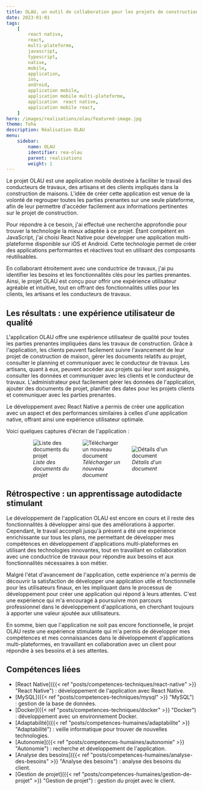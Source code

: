 ```yaml
---
title: OLAU, un outil de collaboration pour les projets de construction
date: 2023-01-01
tags:
    [
        react native,
        react,
        multi-plateforme,
        javascript,
        typescript,
        native,
        mobile,
        application,
        ios,
        android,
        application mobile,
        application mobile multi-plateforme,
        application  react native,
        application mobile react,
    ]
hero: /images/realisations/olau/featured-image.jpg
theme: Toha
description: Réalisation OLAU
menu:
    sidebar:
        name: OLAU
        identifier: rea-olau
        parent: realisations
        weight: 1
---
```


Le projet OLAU est une application mobile destinée à faciliter le travail des conducteurs de travaux, des artisans et des clients impliqués dans la construction de maisons. L'idée de créer cette application est venue de la volonté de regrouper toutes les parties prenantes sur une seule plateforme, afin de leur permettre d'accéder facilement aux informations pertinentes sur le projet de construction.

Pour répondre à ce besoin, j'ai effectué une recherche approfondie pour trouver la technologie la mieux adaptée à ce projet. Étant compétent en JavaScript, j'ai choisi React Native pour développer une application multi-plateforme disponible sur iOS et Android. Cette technologie permet de créer des applications performantes et réactives tout en utilisant des composants réutilisables.

En collaborant étroitement avec une conductrice de travaux, j'ai pu identifier les besoins et les fonctionnalités clés pour les parties prenantes. Ainsi, le projet OLAU est conçu pour offrir une expérience utilisateur agréable et intuitive, tout en offrant des fonctionnalités utiles pour les clients, les artisans et les conducteurs de travaux.

## Les résultats : une expérience utilisateur de qualité
L'application OLAU offre une expérience utilisateur de qualité pour toutes les parties prenantes impliquées dans les travaux de construction. Grâce à l'application, les clients peuvent facilement suivre l'avancement de leur projet de construction de maison, gérer les documents relatifs au projet, consulter le planning et communiquer avec le conducteur de travaux. Les artisans, quant à eux, peuvent accéder aux projets qui leur sont assignés, consulter les données et communiquer avec les clients et le conducteur de travaux. L'administrateur peut facilement gérer les données de l'application, ajouter des documents de projet, planifier des dates pour les projets clients et communiquer avec les parties prenantes.

Le développement avec React Native a permis de créer une application avec un aspect et des performances similaires à celles d'une application native, offrant ainsi une expérience utilisateur optimale.

Voici quelques captures d'écran de l'application :
<div style="display: flex; flex-direction: row; align-items: center; justify-content: center; gap: 30px;">
    <div style="display: flex; flex-direction: column; align-items: center; justify-content: center; width: 20%">
        <img onclick="window.open('/images/realisations/olau/documents-1.png')" src="/images/realisations/olau/documents-1.png" style="align-self: center; cursor: pointer;" alt="Liste des documents du projet" title="Cliquer pour zoomer" />
        <i>Liste des documents du projet</i>
    </div>
    <div style="display: flex; flex-direction: column; align-items: center; justify-content: center; width: 20%">
        <img onclick="window.open('/images/realisations/olau/documents-2.png')" src="/images/realisations/olau/documents-2.png" style="align-self: center; cursor: pointer;" alt="Télécharger un nouveau document" title="Cliquer pour zoomer" />
        <i>Télécharger un nouveau document</i>
    </div>
    <div style="display: flex; flex-direction: column; align-items: center; justify-content: center; width: 20%">
        <img onclick="window.open('/images/realisations/olau/documents-3.png')" src="/images/realisations/olau/documents-3.png" style="align-self: center; cursor: pointer;" alt="Détails d'un document" title="Cliquer pour zoomer" />
        <i>Détails d'un document</i>
    </div>
</div>

## Rétrospective : un apprentissage autodidacte stimulant

Le développement de l'application OLAU est encore en cours et il reste des fonctionnalités à développer ainsi que des améliorations à apporter. Cependant, le travail accompli jusqu'à présent a été une expérience enrichissante sur tous les plans, me permettant de développer mes compétences en développement d'applications multi-plateformes en utilisant des technologies innovantes, tout en travaillant en collaboration avec une conductrice de travaux pour répondre aux besoins et aux fonctionnalités nécessaires à son métier.

Malgré l'état d'avancement de l'application, cette expérience m'a permis de découvrir la satisfaction de développer une application utile et fonctionnelle pour les utilisateurs finaux, en les impliquant dans le processus de développement pour créer une application qui répond à leurs attentes. C'est une expérience qui m'a encouragé à poursuivre mon parcours professionnel dans le développement d'applications, en cherchant toujours à apporter une valeur ajoutée aux utilisateurs.

En somme, bien que l'application ne soit pas encore fonctionnelle, le projet OLAU reste une expérience stimulante qui m'a permis de développer mes compétences et mes connaissances dans le développement d'applications multi-plateformes, en travaillant en collaboration avec un client pour répondre à ses besoins et à ses attentes.

## Compétences liées
-   [React Native]({{< ref "posts/competences-techniques/react-native" >}} "React Native") : développement de l'application avec React Native.
-   [MySQL]({{< ref "posts/competences-techniques/mysql" >}} "MySQL") : gestion de la base de données.
-   [Docker]({{< ref "posts/competences-techniques/docker" >}} "Docker") : développement avec un environnement Docker.
-   [Adaptabilité]({{< ref "posts/competences-humaines/adaptabilite" >}} "Adaptabilité") : veille informatique pour trouver de nouvelles technologies.
-   [Autonomie]({{< ref "posts/competences-humaines/autonomie" >}} "Autonomie") : recherche et développement de l'application.
-   [Analyse des besoins]({{< ref "posts/competences-humaines/analyse-des-besoins" >}} "Analyse des besoins") : analyse des besoins du client.
-   [Gestion de projet]({{< ref "posts/competences-humaines/gestion-de-projet" >}} "Gestion de projet") : gestion du projet avec le client.